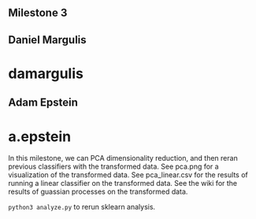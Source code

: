 
## Milestone 3
## Daniel Margulis
# damargulis
## Adam Epstein
# a.epstein

In this milestone, we can PCA dimensionality reduction, and then reran previous classifiers with the transformed data.
See pca.png for a visualization of the transformed data.
See pca_linear.csv for the results of running a linear classifier on the transformed data.
See the wiki for the results of guassian processes on the transformed data.

`python3 analyze.py` to rerun sklearn analysis.
